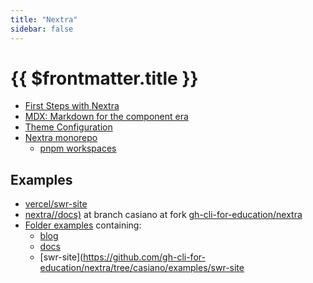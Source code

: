 ```yaml
---
title: "Nextra"
sidebar: false
---
```


# {{ $frontmatter.title }}

- [First Steps with Nextra](/temas/web/nextra/first-steps)
- [MDX: Markdown for the component era](/temas/web/nextra/mdx)
- [Theme Configuration](/temas/web/nextra/theme-configuration)
- [Nextra monorepo](/temas/web/nextra/nextra-monorepo)
  - [pnpm workspaces](/temas/introduccion-a-javascript/pnpm/workspaces)

## Examples


- [vercel/swr-site](https://github.com/vercel/swr-site)
- [nextra//docs)](https://github.com/gh-cli-for-education/nextra/tree/casiano/docs) at branch casiano at fork [gh-cli-for-education/nextra](https://github.com/gh-cli-for-education/nextra/)
- [Folder examples](https://github.com/gh-cli-for-education/nextra/tree/casiano/examples) containing:
  - [blog](https://github.com/gh-cli-for-education/nextra/tree/casiano/examples/blog)
  - [docs](https://github.com/gh-cli-for-education/nextra/tree/casiano/examples/docs)
  - [swr-site](https://github.com/gh-cli-for-education/nextra/tree/casiano/examples/swr-site